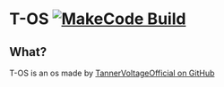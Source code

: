 # T-OS [![MakeCode Build](https://github.com/TannerVoltageOfficial/TOS/actions/workflows/makecode.yml/badge.svg)](https://github.com/TannerVoltageOfficial/TOS/actions/workflows/makecode.yml)
## What?
T-OS is an os made by [TannerVoltageOfficial on GitHub](github.com/TannerVoltageOfficial)
